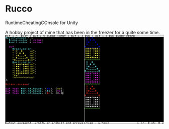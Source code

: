 # Rucco
RuntimeCheatingCOnsole for Unity

A hobby project of mine that has been in the freezer for a quite some time.
![Example](./Example.png)
